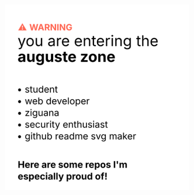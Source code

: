 ![svg](https://raw.githubusercontent.com/SuperAuguste/SuperAuguste/f22fd3e64ff293415465d9357dc7715e584a0f13/readme.svg)
